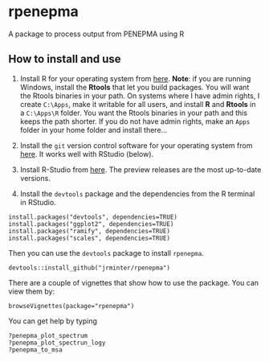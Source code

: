 # rpenepma
A package to process output from PENEPMA using R

## How to install and use

1. Install R for your operating system from
[here](http://cran.revolutionanalytics.com/). **Note**: if you are
running Windows, install the **Rtools** that let you build packages.
You will want the Rtools binaries in your path. On systems where I have
admin rights, I create `C:\Apps`, make it writable for all users, and
install **R** and **Rtools** in a `C:\Apps\R` folder. You want the
Rtools binaries in your path and this keeps the path shorter. If you
do not have admin rights, make an ``Apps`` folder in your home folder
and install there...

2. Install the `git` version control software for your operating
system from [here](https://git-scm.com/). It works well with
RStudio (below).

3. Install R-Studio from 
[here](https://www.rstudio.com/products/rstudio/download/preview/).
The preview releases are the most up-to-date versions.


4. Install the `devtools` package and the dependencies
from the R terminal in RStudio. 

```
install.packages("devtools", dependencies=TRUE)
install.packages("ggplot2", dependencies=TRUE)
install.packages("ramify", dependencies=TRUE)
install.packages("scales", dependencies=TRUE)
```

Then you can use the `devtools` package to install `rpenepma`. 

```
devtools::install_github("jrminter/rpenepma")
```

There are a couple of vignettes that show how to use the package.
You can view them by:

```
browseVignettes(package="rpenepma")
```

You can get help by typing

```
?penepma_plot_spectrum
?penepma_plot_spectrun_logy
?penepma_to_msa
```



